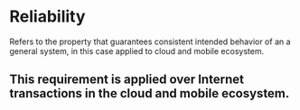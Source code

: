 # Reliability
Refers to the property that guarantees consistent intended behavior of an a general system, in this case applied to cloud and mobile ecosystem.  

## This requirement is applied over Internet transactions in the cloud and mobile ecosystem.   

